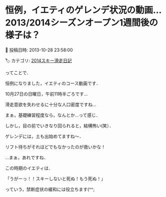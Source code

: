 # 恒例，イエティのゲレンデ状況の動画…2013/2014シーズンオープン1週間後の様子は？

📅 投稿日時: 2013-10-28 23:58:00

🏷️ カテゴリ: [2014スキー滑走日記](c992167609b6415052179ee69ea1ea7d8.md)

ってことで．





恒例になりました，イエティのコース動画です．


10月27日の日曜日，午前11時半ごろです…





滑走意欲を失わせるに十分な人口密度ですね…


まぁ，基礎練習程度なら，なんとか…って感じ．





しかし，目の前でいきなり回られると，結構怖い(笑）．


ゲレンデには，土も出始めてますね～．


リフト待ちがそれほどでもなかったのが救いかな！





…まぁ，あれですね．


この時期のイエティは．


「うがーっ！！スキーしないと死ぬ！もう死ぬ！」


っていう，禁断症状の緩和には役立ちます(^^;
